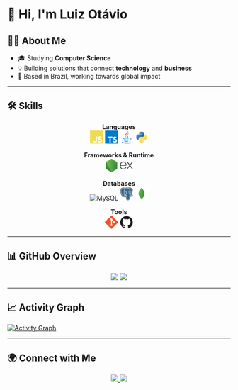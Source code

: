 <h1>👋 Hi, I'm Luiz Otávio</h1>

## 🧑‍💻 About Me  
- 🎓 Studying **Computer Science**  
- 💡 Building solutions that connect **technology** and **business**  
- 📍 Based in Brazil, working towards global impact  

---

## 🛠 Skills  

<div align="center">

**Languages**  
<img src="https://raw.githubusercontent.com/devicons/devicon/master/icons/javascript/javascript-plain.svg" height="30" alt="JavaScript"/> 
<img src="https://raw.githubusercontent.com/devicons/devicon/master/icons/typescript/typescript-plain.svg" height="30" alt="TypeScript"/> 
<img src="https://raw.githubusercontent.com/devicons/devicon/master/icons/java/java-original.svg" height="30" alt="Java"/> 
<img src="https://raw.githubusercontent.com/devicons/devicon/master/icons/python/python-original.svg" height="30" alt="Python"/> 

**Frameworks & Runtime**  
<img src="https://raw.githubusercontent.com/devicons/devicon/master/icons/nodejs/nodejs-original.svg" height="30" alt="Node.js"/> 
<img src="https://raw.githubusercontent.com/devicons/devicon/master/icons/express/express-original.svg" height="30" alt="Express"/> 

**Databases**  
<img src="https://cdn.jsdelivr.net/gh/devicons/devicon/icons/mysql/mysql-original.svg" height="30" alt="MySQL"/> 
<img src="https://raw.githubusercontent.com/devicons/devicon/master/icons/postgresql/postgresql-original.svg" height="30" alt="PostgreSQL"/> 
<img src="https://raw.githubusercontent.com/devicons/devicon/master/icons/mongodb/mongodb-original.svg" height="30" alt="MongoDB"/> 

**Tools**  
<img src="https://raw.githubusercontent.com/devicons/devicon/master/icons/git/git-original.svg" height="30" alt="Git"/> 
<img src="https://raw.githubusercontent.com/devicons/devicon/master/icons/github/github-original.svg" height="30" alt="GitHub"/> 

</div>

---

## 📊 GitHub Overview  

<div align="center">
  <img height="150em" src="https://github-readme-stats.vercel.app/api?username=Luizotavio2&show_icons=true&theme=default&hide_border=true&count_private=true"/>
  <img height="150em" src="https://github-readme-stats.vercel.app/api/top-langs/?username=Luizotavio2&layout=compact&theme=default&hide_border=true"/>
</div>

---

## 📈 Activity Graph  
[![Activity Graph](https://github-readme-activity-graph.vercel.app/graph?username=Luizotavio2&theme=github-light&hide_border=true)](https://github.com/ashutosh00710/github-readme-activity-graph)

---

## 🌍 Connect with Me  

<div align="center">
  <a href="https://www.linkedin.com/in/luiz-otavio-silva/" target="_blank">
    <img src="https://img.shields.io/badge/LinkedIn-0A66C2?style=flat&logo=linkedin&logoColor=white" height="25"/>
  </a>
  <a href="https://instagram.com/luizsoares11" target="_blank">
    <img src="https://img.shields.io/badge/Instagram-E4405F?style=flat&logo=instagram&logoColor=white" height="25"/>
  </a>
</div>
